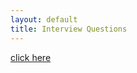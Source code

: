 ```yaml
---
layout: default
title: Interview Questions
---
```


<a href="https://www.evernote.com/shard/s2/sh/5044f683-23fd-4048-b267-105066dea6c3/3c4cce571cc7e10d70126c4fabcc91d7">click here</a>
